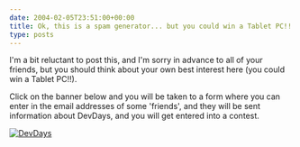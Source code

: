 ```yaml
---
date: 2004-02-05T23:51:00+00:00
title: Ok, this is a spam generator... but you could win a Tablet PC!! :)
type: posts
---
```

I'm a bit reluctant to post this, and I'm sorry in advance to all of your friends, but you should think about your own best interest here (you could win a Tablet PC!!).

Click on the banner below and you will be taken to a form where you can enter in the email addresses of some 'friends', and they will be sent information about DevDays, and you will get entered into a contest.

[<img alt="DevDays" src="http://msdn.microsoft.com/events/devdays/images/RFAF_banner140x100.jpg" border="0" />](https://email.microsoft.com/m/p/msf/ftaf/dev/vis/webFtaf.asp)
